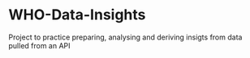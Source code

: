# WHO-Data-Insights
Project to practice preparing, analysing and deriving insigts from data pulled from an API
